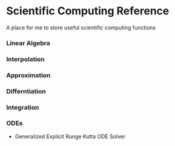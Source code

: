 # Scientific Computing Reference

A place for me to store useful scientific computing functions

### Linear Algebra

### Interpolation

### Approximation

### Differntiation

### Integration

### ODEs

* Generalized Explicit Runge Kutta ODE Solver
